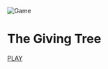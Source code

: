 ![Game](https://i.imgur.com/tlBdid2.png "Game")

# The Giving Tree

<a href=https://grandma-games.github.io/TheGivingTree/>PLAY</a>
